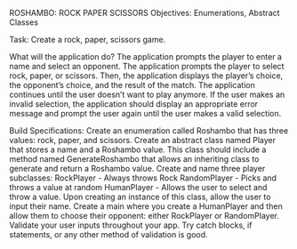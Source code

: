 ROSHAMBO: ROCK PAPER SCISSORS
Objectives: Enumerations, Abstract Classes

Task: Create a rock, paper, scissors game.

What will the application do?
The application prompts the player to enter a name and select an opponent.
The application prompts the player to select rock, paper, or scissors. Then, the application displays the player’s choice, the opponent’s choice, and the result of the match.
The application continues until the user doesn’t want to play anymore.
If the user makes an invalid selection, the application should display an appropriate error message and prompt the user again until the user makes a valid selection.

Build Specifications:
Create an enumeration called Roshambo that has three values: rock, paper, and scissors.
Create an abstract class named Player that stores a name and a Roshambo value. This class should include a method named GenerateRoshambo that allows an inheriting class to generate and return a Roshambo value.
Create and name three player subclasses:
RockPlayer - Always throws Rock 
RandomPlayer - Picks and throws a value at random 
HumanPlayer - Allows the user to select and throw a value. Upon creating an instance of this class, allow the user to input their name.
Create a main where you create a HumanPlayer and then allow them to choose their opponent: either RockPlayer or RandomPlayer.
Validate your user inputs throughout your app. Try catch blocks, if statements, or any other method of validation is good.
